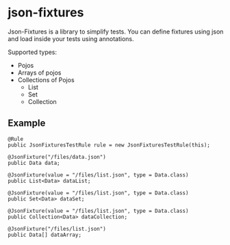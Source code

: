 json-fixtures
=============

Json-Fixtures is a library to simplify tests. You can define fixtures using json and load
inside your tests using annotations.

Supported types:
- Pojos
- Arrays of pojos
- Collections of Pojos
    - List
    - Set
    - Collection
    
Example
-------

    @Rule
    public JsonFixturesTestRule rule = new JsonFixturesTestRule(this);

    @JsonFixture("/files/data.json")
    public Data data;

    @JsonFixture(value = "/files/list.json", type = Data.class)
    public List<Data> dataList;

    @JsonFixture(value = "/files/list.json", type = Data.class)
    public Set<Data> dataSet;

    @JsonFixture(value = "/files/list.json", type = Data.class)
    public Collection<Data> dataCollection;

    @JsonFixture("/files/list.json")
    public Data[] dataArray;